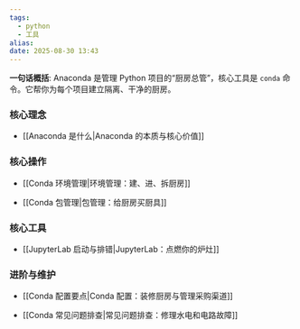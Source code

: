 ```yaml
---
tags:
  - python
  - 工具
alias:
date: 2025-08-30 13:43
---
```

**一句话概括**: Anaconda 是管理 Python 项目的“厨房总管”，核心工具是 `conda` 命令。它帮你为每个项目建立隔离、干净的厨房。

### 核心理念

- [[Anaconda 是什么|Anaconda 的本质与核心价值]]
    

### 核心操作

- [[Conda 环境管理|环境管理：建、进、拆厨房]]
    
- [[Conda 包管理|包管理：给厨房买厨具]]
    

### 核心工具

- [[JupyterLab 启动与排错|JupyterLab：点燃你的炉灶]]
    

### 进阶与维护

- [[Conda 配置要点|Conda 配置：装修厨房与管理采购渠道]]
    
- [[Conda 常见问题排查|常见问题排查：修理水电和电路故障]]